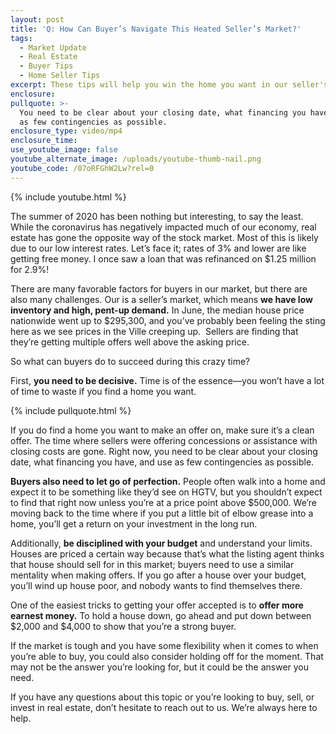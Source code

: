 ```yaml
---
layout: post
title: 'Q: How Can Buyer’s Navigate This Heated Seller’s Market?'
tags:
  - Market Update
  - Real Estate
  - Buyer Tips
  - Home Seller Tips
excerpt: These tips will help you win the home you want in our seller's market.
enclosure:
pullquote: >-
  You need to be clear about your closing date, what financing you have, and use
  as few contingencies as possible.
enclosure_type: video/mp4
enclosure_time:
use_youtube_image: false
youtube_alternate_image: /uploads/youtube-thumb-nail.png
youtube_code: /07oRFGhW2Lw?rel=0
---
```


{% include youtube.html %}

The summer of 2020 has been nothing but interesting, to say the least. While the coronavirus has negatively impacted much of our economy, real estate has gone the opposite way of the stock market. Most of this is likely due to our low interest rates. Let’s face it; rates of 3% and lower are like getting free money. I once saw a loan that was refinanced on $1.25 million for 2.9%\!

There are many favorable factors for buyers in our market, but there are also many challenges. Our is a seller’s market, which means **we have low inventory and high, pent-up demand.** In June, the median house price nationwide went up to $295,300, and you’ve probably been feeling the sting here as we see prices in the Ville creeping up.&nbsp; Sellers are finding that they’re getting multiple offers well above the asking price.

So what can buyers do to succeed during this crazy time?

First, **you need to be decisive.** Time is of the essence—you won’t have a lot of time to waste if you find a home you want.

{% include pullquote.html %}

If you do find a home you want to make an offer on, make sure it’s a clean offer. The time where sellers were offering concessions or assistance with closing costs are gone. Right now, you need to be clear about your closing date, what financing you have, and use as few contingencies as possible.&nbsp;

**Buyers also need to let go of perfection.** People often walk into a home and expect it to be something like they’d see on HGTV, but you shouldn’t expect to find that right now unless you’re at a price point above $500,000. We’re moving back to the time where if you put a little bit of elbow grease into a home, you’ll get a return on your investment in the long run.&nbsp;

Additionally, **be disciplined with your budget** and understand your limits. Houses are priced a certain way because that’s what the listing agent thinks that house should sell for in this market; buyers need to use a similar mentality when making offers. If you go after a house over your budget, you’ll wind up house poor, and nobody wants to find themselves there.

One of the easiest tricks to getting your offer accepted is to **offer more earnest money.** To hold a house down, go ahead and put down between $2,000 and $4,000 to show that you’re a strong buyer.

If the market is tough and you have some flexibility when it comes to when you’re able to buy, you could also consider holding off for the moment. That may not be the answer you’re looking for, but it could be the answer you need.

If you have any questions about this topic or you’re looking to buy, sell, or invest in real estate, don’t hesitate to reach out to us. We’re always here to help.
